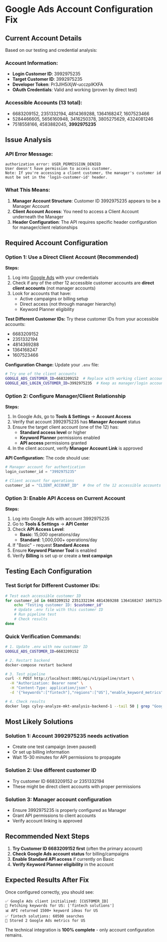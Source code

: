 # Google Ads Account Configuration Fix

## Current Account Details

Based on our testing and credential analysis:

### Account Information:
- **Login Customer ID**: 3992975235
- **Target Customer ID**: 3992975235  
- **Developer Token**: Pr3JlH5iXjW-ucczpIKXFA
- **OAuth Credentials**: Valid and working (proven by direct test)

### Accessible Accounts (13 total):
- 6683209152, 2351332194, 4814369288, 1364168247, 1607523466
- 5284466605, 5656160948, 3416250378, 3805275629, 4324081246
- 7518558166, 4583882045, **3992975235**

## Issue Analysis

### API Error Message:
```
authorization_error: USER_PERMISSION_DENIED
User doesn't have permission to access customer. 
Note: If you're accessing a client customer, the manager's customer id must be set in the 'login-customer-id' header.
```

### What This Means:
1. **Manager Account Structure**: Customer ID 3992975235 appears to be a Manager Account
2. **Client Account Access**: You need to access a Client Account underneath the Manager
3. **Header Configuration**: The API requires specific header configuration for manager/client relationships

## Required Account Configuration

### Option 1: Use a Direct Client Account (Recommended)

**Steps:**
1. Log into [Google Ads](https://ads.google.com) with your credentials
2. Check if any of the other 12 accessible customer accounts are **direct client accounts** (not manager accounts)
3. Look for accounts that have:
   - Active campaigns or billing setup
   - Direct access (not through manager hierarchy)
   - Keyword Planner eligibility

**Test Different Customer IDs:**
Try these customer IDs from your accessible accounts:
- 6683209152
- 2351332194  
- 4814369288
- 1364168247
- 1607523466

**Configuration Change:**
Update your `.env` file:
```bash
# Try one of the client accounts
GOOGLE_ADS_CUSTOMER_ID=6683209152  # Replace with working client account
GOOGLE_ADS_LOGIN_CUSTOMER_ID=3992975235  # Keep as manager/login account
```

### Option 2: Configure Manager/Client Relationship

**Steps:**
1. In Google Ads, go to **Tools & Settings** → **Account Access**
2. Verify that account 3992975235 has **Manager Account** status
3. Ensure the target client account (one of the 12) has:
   - **Standard access level** or higher
   - **Keyword Planner** permissions enabled
   - **API access** permissions granted
4. In the client account, verify **Manager Account Link** is approved

**API Configuration:**
The code should use:
```python
# Manager account for authentication
login_customer_id = "3992975235"  

# Client account for operations  
customer_id = "CLIENT_ACCOUNT_ID"  # One of the 12 accessible accounts
```

### Option 3: Enable API Access on Current Account

**Steps:**
1. Log into Google Ads with account 3992975235
2. Go to **Tools & Settings** → **API Center**
3. Check **API Access Level**:
   - **Basic**: 15,000 operations/day
   - **Standard**: 1,000,000+ operations/day
4. If "Basic" - request **Standard Access**
5. Ensure **Keyword Planner Tool** is enabled
6. Verify **Billing** is set up or create a **test campaign**

## Testing Each Configuration

### Test Script for Different Customer IDs:
```bash
# Test each accessible customer ID
for customer_id in 6683209152 2351332194 4814369288 1364168247 1607523466; do
    echo "Testing customer ID: $customer_id"
    # Update .env file with this customer ID
    # Run pipeline test
    # Check results
done
```

### Quick Verification Commands:
```bash
# 1. Update .env with new customer ID
GOOGLE_ADS_CUSTOMER_ID=6683209152

# 2. Restart backend
docker-compose restart backend

# 3. Test pipeline
curl -X POST http://localhost:8001/api/v1/pipeline/start \
  -H "Authorization: Bearer none" \
  -H "Content-Type: application/json" \
  -d '{"keywords":["fintech"],"regions":["US"],"enable_keyword_metrics":true}'

# 4. Check results
docker logs cylvy-analyze-mkt-analysis-backend-1 --tail 50 | grep "Google Ads"
```

## Most Likely Solutions

### Solution 1: Account 3992975235 needs activation
- Create one test campaign (even paused)
- Or set up billing information
- Wait 15-30 minutes for API permissions to propagate

### Solution 2: Use different customer ID
- Try customer ID 6683209152 or 2351332194
- These might be direct client accounts with proper permissions

### Solution 3: Manager account configuration
- Ensure 3992975235 is properly configured as Manager
- Grant API permissions to client accounts
- Verify account linking is approved

## Recommended Next Steps

1. **Try Customer ID 6683209152 first** (often the primary account)
2. **Check Google Ads account status** for billing/campaigns  
3. **Enable Standard API access** if currently on Basic
4. **Verify Keyword Planner eligibility** in the account

## Expected Results After Fix

Once configured correctly, you should see:
```
✅ Google Ads client initialized: [CUSTOMER_ID]
🚀 Fetching keywords for US: ['fintech solutions']
📊 API returned 1500+ keyword ideas for US
✅ fintech solutions: 60500 searches
💾 Stored 2 Google Ads metrics for US
```

The technical integration is **100% complete** - only account configuration remains.
